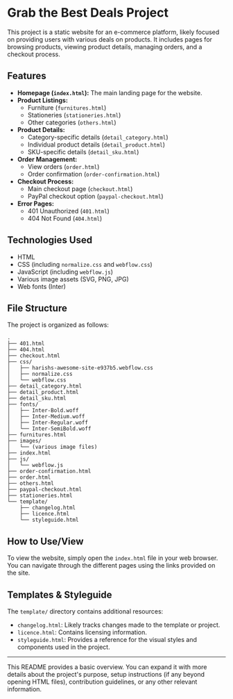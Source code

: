 # Grab the Best Deals Project

This project is a static website for an e-commerce platform, likely focused on providing users with various deals on products. It includes pages for browsing products, viewing product details, managing orders, and a checkout process.

## Features

*   **Homepage (`index.html`):** The main landing page for the website.
*   **Product Listings:**
    *   Furniture (`furnitures.html`)
    *   Stationeries (`stationeries.html`)
    *   Other categories (`others.html`)
*   **Product Details:**
    *   Category-specific details (`detail_category.html`)
    *   Individual product details (`detail_product.html`)
    *   SKU-specific details (`detail_sku.html`)
*   **Order Management:**
    *   View orders (`order.html`)
    *   Order confirmation (`order-confirmation.html`)
*   **Checkout Process:**
    *   Main checkout page (`checkout.html`)
    *   PayPal checkout option (`paypal-checkout.html`)
*   **Error Pages:**
    *   401 Unauthorized (`401.html`)
    *   404 Not Found (`404.html`)

## Technologies Used

*   HTML
*   CSS (including `normalize.css` and `webflow.css`)
*   JavaScript (including `webflow.js`)
*   Various image assets (SVG, PNG, JPG)
*   Web fonts (Inter)

## File Structure

The project is organized as follows:

```
.
├── 401.html
├── 404.html
├── checkout.html
├── css/
│   ├── harishs-awesome-site-e937b5.webflow.css
│   ├── normalize.css
│   └── webflow.css
├── detail_category.html
├── detail_product.html
├── detail_sku.html
├── fonts/
│   ├── Inter-Bold.woff
│   ├── Inter-Medium.woff
│   ├── Inter-Regular.woff
│   └── Inter-SemiBold.woff
├── furnitures.html
├── images/
│   └── (various image files)
├── index.html
├── js/
│   └── webflow.js
├── order-confirmation.html
├── order.html
├── others.html
├── paypal-checkout.html
├── stationeries.html
└── template/
    ├── changelog.html
    ├── licence.html
    └── styleguide.html
```

## How to Use/View

To view the website, simply open the `index.html` file in your web browser. You can navigate through the different pages using the links provided on the site.

## Templates & Styleguide

The `template/` directory contains additional resources:
*   `changelog.html`: Likely tracks changes made to the template or project.
*   `licence.html`: Contains licensing information.
*   `styleguide.html`: Provides a reference for the visual styles and components used in the project.

---

This README provides a basic overview. You can expand it with more details about the project's purpose, setup instructions (if any beyond opening HTML files), contribution guidelines, or any other relevant information.
